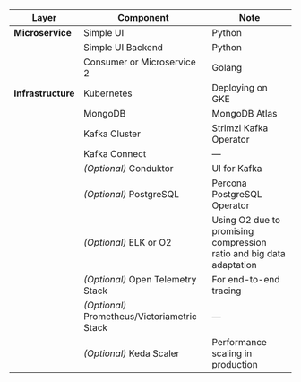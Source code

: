 | Layer          | Component                         | Note |
|---------------|----------------------------------|------|
| **Microservice**  | Simple UI                        | Python |
|               | Simple UI Backend                | Python |
|               | Consumer or Microservice 2       | Golang |
| **Infrastructure** | Kubernetes                      | Deploying on GKE |
|               | MongoDB                          | MongoDB Atlas |
|               | Kafka Cluster                    | Strimzi Kafka Operator |
|               | Kafka Connect                    | — |
|               | *(Optional)* Conduktor             | UI for Kafka |
|               | *(Optional)* PostgreSQL            | Percona PostgreSQL Operator |
|               | *(Optional)* ELK or O2             | Using O2 due to promising compression ratio and big data adaptation |
|               | *(Optional)* Open Telemetry Stack  | For end-to-end tracing |
|               | *(Optional)* Prometheus/Victoriametric Stack | — |
|               | *(Optional)* Keda Scaler           | Performance scaling in production |